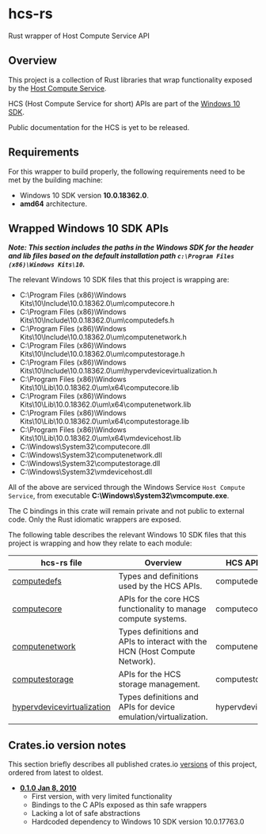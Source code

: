 # hcs-rs
Rust wrapper of Host Compute Service API

## Overview

This project is a collection of Rust libraries that wrap functionality exposed by the [Host Compute Service](https://blogs.technet.microsoft.com/virtualization/2017/01/27/introducing-the-host-compute-service-hcs/).

HCS (Host Compute Service for short) APIs are part of the [Windows 10 SDK](https://developer.microsoft.com/en-us/windows/downloads/windows-10-sdk).

Public documentation for the HCS is yet to be released.

## Requirements

For this wrapper to build properly, the following requirements need to be met by the building machine:

- Windows 10 SDK version **10.0.18362.0**.
- **amd64** architecture.

## Wrapped Windows 10 SDK APIs

**_Note: This section includes the paths in the Windows SDK for the header and lib files based on the default installation path `c:\Program Files (x86)\Windows Kits\10`._**

The relevant Windows 10 SDK files that this project is wrapping are:
- C:\Program Files (x86)\Windows Kits\10\Include\10.0.18362.0\um\computecore.h
- C:\Program Files (x86)\Windows Kits\10\Include\10.0.18362.0\um\computedefs.h
- C:\Program Files (x86)\Windows Kits\10\Include\10.0.18362.0\um\computenetwork.h
- C:\Program Files (x86)\Windows Kits\10\Include\10.0.18362.0\um\computestorage.h
- C:\Program Files (x86)\Windows Kits\10\Include\10.0.18362.0\um\hypervdevicevirtualization.h
- C:\Program Files (x86)\Windows Kits\10\Lib\10.0.18362.0\um\x64\computecore.lib
- C:\Program Files (x86)\Windows Kits\10\Lib\10.0.18362.0\um\x64\computenetwork.lib
- C:\Program Files (x86)\Windows Kits\10\Lib\10.0.18362.0\um\x64\computestorage.lib
- C:\Program Files (x86)\Windows Kits\10\Lib\10.0.18362.0\um\x64\vmdevicehost.lib
- C:\Windows\System32\computecore.dll
- C:\Windows\System32\computenetwork.dll
- C:\Windows\System32\computestorage.dll
- C:\Windows\System32\vmdevicehost.dll

All of the above are serviced through the Windows Service `Host Compute Service`, from executable **C:\Windows\System32\vmcompute.exe**.

The C bindings in this crate will remain private and not public to external code. Only the Rust idiomatic wrappers are exposed.

The following table describes the relevant Windows 10 SDK files that this project is wrapping and how they relate to each module:

| hcs-rs file | Overview | HCS API C Header file | .h path in SDK | .lib path in SDK |
| -- | -- | -- | -- | -- |
| [computedefs](/src/compute/defs.rs) | Types and definitions used by the HCS APIs. | computedefs.h | C:\Program Files (x86)\Windows Kits\10\Include\10.0.18362.0\um\computedefs.h | C:\Program Files (x86)\Windows Kits\10\Lib\10.0.18362.0\um\x64\computedefs.lib |
| [computecore](/src/computecore/mod.rs) | APIs for the core HCS functionality to manage compute systems. | computecore.h | C:\Program Files (x86)\Windows Kits\10\Include\10.0.18362.0\um\computecore.h | C:\Program Files (x86)\Windows Kits\10\Lib\10.0.18362.0\um\x64\computecore.lib |
| [computenetwork](/src/computenetwork/mod.rs) | Types definitions and APIs to interact with the HCN (Host Compute Network). | computenetwork.h | C:\Program Files (x86)\Windows Kits\10\Include\10.0.18362.0\um\computenetwork.h | C:\Program Files (x86)\Windows Kits\10\Lib\10.0.18362.0\um\x64\computenetwork.lib |
| [computestorage](/src/computestorage/mod.rs) | APIs for the HCS storage management. | computestorage.h | C:\Program Files (x86)\Windows Kits\10\Include\10.0.18362.0\um\computestorage.h | C:\Program Files (x86)\Windows Kits\10\Lib\10.0.18362.0\um\x64\computestorage.lib |
| [hypervdevicevirtualization](/src/hypervdevicevirtualization/mod.rs) | Types definitions and APIs for device emulation/virtualization. | hypervdevicevirtualization.h | C:\Program Files (x86)\Windows Kits\10\Include\10.0.18362.0\um\hypervdevicevirtualization.h | C:\Program Files (x86)\Windows Kits\10\Lib\10.0.18362.0\um\x64\vmdevicehost.lib |

## Crates.io version notes

This section briefly describes all published crates.io [versions](https://crates.io/crates/hcs-rs/versions) of this project, ordered from latest to oldest.

- [**0.1.0 Jan 8, 2010**](https://crates.io/crates/hcs-rs/0.1.0)
  - First version, with very limited functionality
  - Bindings to the C APIs exposed as thin safe wrappers
  - Lacking a lot of safe abstractions
  - Hardcoded dependency to Windows 10 SDK version 10.0.17763.0
